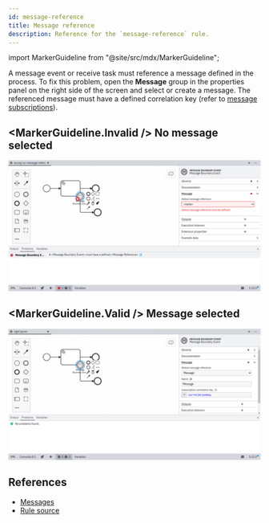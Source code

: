 ```yaml
---
id: message-reference
title: Message reference
description: Reference for the `message-reference` rule.
---
```


import MarkerGuideline from "@site/src/mdx/MarkerGuideline";

A message event or receive task must reference a message defined in the process. To fix this problem, open the **Message** group in the properties panel on the right side of the screen and select or create a message. The referenced message must have a defined correlation key (refer to [message subscriptions](../../../../../concepts/messages/#message-subscriptions)).

## <MarkerGuideline.Invalid /> No message selected

![No message selected](./img/message-reference/wrong-no-message-reference.png)

## <MarkerGuideline.Valid /> Message selected

![Message selected](./img/message-reference/right.png)

## References

- [Messages](../../../../../concepts/messages/)
- [Rule source](https://github.com/camunda/bpmnlint-plugin-camunda-compat/blob/main/rules/camunda-cloud/message-reference.js)
